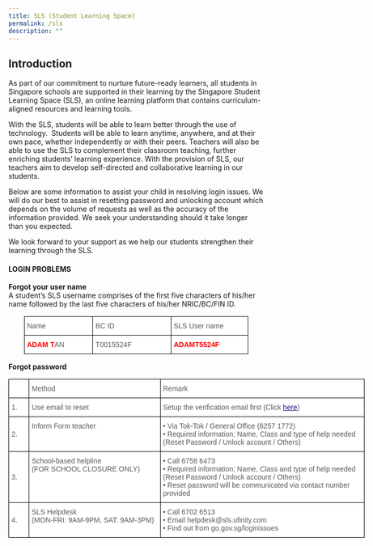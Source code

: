 ```yaml
---
title: SLS (Student Learning Space)
permalink: /sls
description: ""
---
```

## Introduction

As part of our commitment to nurture future-ready learners, all students in Singapore schools are supported in their learning by the Singapore Student Learning Space (SLS), an online learning platform that contains curriculum-aligned resources and learning tools.  


With the SLS, students will be able to learn better through the use of technology.  Students will be able to learn anytime, anywhere, and at their own pace, whether independently or with their peers. Teachers will also be able to use the SLS to complement their classroom teaching, further enriching students’ learning experience. With the provision of SLS, our teachers aim to develop self-directed and collaborative learning in our students. 

Below are some information to assist your child in resolving login issues. We will do our best to assist in resetting password and unlocking account which depends on the volume of requests as well as the accuracy of the information provided. We seek your understanding should it take longer than you expected.   


We look forward to your support as we help our students strengthen their learning through the SLS.


#### LOGIN PROBLEMS

**Forgot your user name**   
A student’s SLS username comprises of the first five characters of his/her name followed by the last five characters of his/her NRIC/BC/FIN ID.

<center>
<style type="text/css">
.tg  {border-collapse:collapse;border-spacing:0;}
.tg td{border-color:black;border-style:solid;border-width:1px;font-family:Arial, sans-serif;font-size:14px;
  overflow:hidden;padding:10px 5px;word-break:normal;}
.tg th{border-color:black;border-style:solid;border-width:1px;font-family:Arial, sans-serif;font-size:14px;
  font-weight:normal;overflow:hidden;padding:10px 5px;word-break:normal;}
.tg .tg-mzni{background-color:#FFF;color:#58595B;text-align:left;vertical-align:top}
.tg .tg-kwiv{background-color:#FFF;color:#F00;font-weight:bold;text-align:left;vertical-align:top}
</style>
<table class="tg" style="undefined;table-layout: fixed; width: 443px">
<colgroup>
<col style="width: 136px">
<col style="width: 155px">
<col style="width: 152px">
</colgroup>
<tbody>
  <tr>
    <td class="tg-mzni"><span style="font-weight:normal;color:#58595B">Name</span></td>
    <td class="tg-mzni"><span style="font-weight:normal;color:#58595B">BC ID</span></td>
    <td class="tg-mzni"><span style="font-weight:normal;color:#58595B">SLS User name</span></td>
  </tr>
  <tr>
    <td class="tg-kwiv">ADAM T<span style="font-weight:normal;color:#58595B">AN</span></td>
    <td class="tg-mzni"><span style="font-weight:normal;color:#58595B">T001</span>5524F</td>
    <td class="tg-kwiv">ADAMT5524F</td>
  </tr>
</tbody>
</table>
</center>

**Forgot password**

<style type="text/css">
.tg  {border-collapse:collapse;border-spacing:0;}
.tg td{border-color:black;border-style:solid;border-width:1px;font-family:Arial, sans-serif;font-size:14px;
  overflow:hidden;padding:10px 5px;word-break:normal;}
.tg th{border-color:black;border-style:solid;border-width:1px;font-family:Arial, sans-serif;font-size:14px;
  font-weight:normal;overflow:hidden;padding:10px 5px;word-break:normal;}
.tg .tg-mzni{background-color:#FFF;color:#58595B;text-align:left;vertical-align:top}
.tg .tg-vqji{background-color:#FFF;color:#58595B;text-align:left;vertical-align:middle}
</style>
<table class="tg" style="undefined;table-layout: fixed; width: 704px">
<colgroup>
<col style="width: 40px">
<col style="width: 260px">
<col style="width: 404px">
</colgroup>
<tbody>
  <tr>
    <td class="tg-mzni"><span style="font-weight:normal;color:#58595B"> </span></td>
    <td class="tg-mzni"><span style="font-weight:normal;color:#58595B">Method</span></td>
    <td class="tg-mzni"><span style="font-weight:normal;color:#58595B">Remark</span></td>
  </tr>
  <tr>
    <td class="tg-vqji"><span style="font-weight:normal;color:#58595B">  1.</span></td>
    <td class="tg-mzni"><span style="font-weight:normal;color:#58595B"> Use email to reset</span></td>
    <td class="tg-mzni"><span style="font-weight:normal;color:#58595B">Setup the verification email first (Click</span> <a href="/files/SLS%20Email%20Verificationdocx.pdf" target="_blank" rel="noopener noreferrer"><span style="font-weight:500;text-decoration:underline;color:#21088A">here</span></a><span style="font-weight:normal;color:#58595B">)</span></td>
  </tr>
  <tr>
    <td class="tg-vqji"><span style="font-weight:normal;color:#58595B">  2.</span></td>
    <td class="tg-mzni"><span style="font-weight:normal;color:#58595B"> Inform Form teacher</span></td>
    <td class="tg-mzni"><span style="font-style:normal">• </span><span style="background-color:initial">Via Tok-Tok / General Office (6257 1772)</span><br><span style="font-style:normal">• </span><span style="background-color:initial">Required information; Name, Class and type of help needed (Reset Password / Unlock account / Others)</span></td>
  </tr>
  <tr>
    <td class="tg-vqji"><span style="font-weight:normal;color:#58595B">  3.</span></td>
    <td class="tg-mzni"><span style="font-weight:normal;color:#58595B"> School-based helpline</span><br> (FOR SCHOOL CLOSURE ONLY)</td>
    <td class="tg-mzni"><span style="font-style:normal">• </span>Call 6758 6473<br><span style="font-style:normal">• </span><span style="background-color:initial">Required information; Name, Class and type of help needed (Reset Password / Unlock account / Others)</span><br><span style="font-style:normal">• </span>Reset password will be communicated via contact number provided</td>
  </tr>
  <tr>
    <td class="tg-vqji"><span style="font-weight:normal;color:#58595B">  4.</span></td>
    <td class="tg-mzni"><span style="font-weight:normal;color:#58595B"> SLS Helpdesk</span><br><span style="font-weight:normal;color:#58595B"> (MON-FRI: 9AM-9PM, </span><span style="background-color:initial">SAT: 9AM-3PM)</span></td>
    <td class="tg-mzni"><span style="font-style:normal">• </span>Call 6702 6513<br><span style="font-style:normal">• </span>Email helpdesk@sls.ufinity.com<br><span style="font-style:normal">• </span>Find out from go.gov.sg/loginissues</td>
  </tr>
</tbody>
</table>